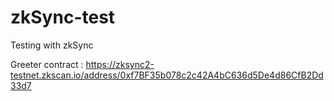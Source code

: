 # zkSync-test

Testing with zkSync

Greeter contract : https://zksync2-testnet.zkscan.io/address/0xf7BF35b078c2c42A4bC636d5De4d86CfB2Dd33d7